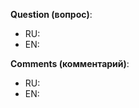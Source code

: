 **Question (вопрос)**: 
- RU: <!-- добавьте содержание вопроса сюда -->
- EN: <!-- добавьте перевод вопроса сюда -->

<!-- если хотите, вы можете оставить дополнительный комментарий к вопросу -->
**Comments (комментарий)**:
- RU: <!-- добавьте содержание комментария сюда -->
- EN: <!-- добавьте перевод комментария сюда -->
